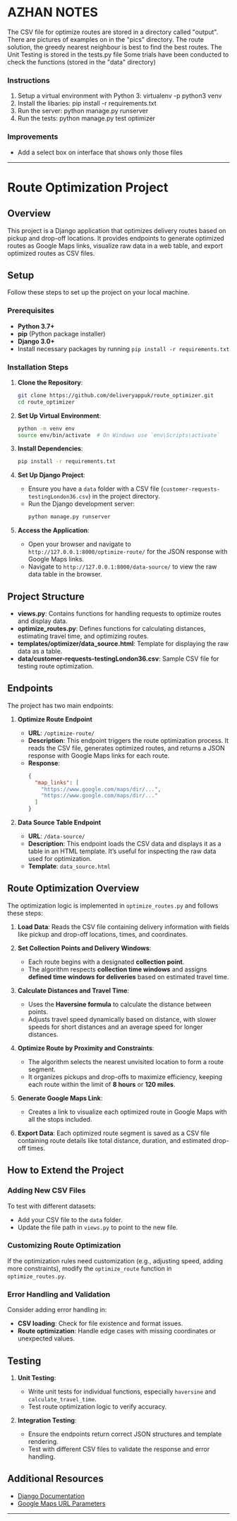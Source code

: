 
# AZHAN NOTES

The CSV file for optimize routes are stored in a directory called "output".
There are pictures of examples on in the "pics" directory.
The route solution, the greedy nearest neighbour is best to find the best routes.
The Unit Testing is stored in the tests.py file
Some trials have been conducted to check the functions (stored in the "data" directory)


### Instructions

1. Setup a virtual environment with Python 3: virtualenv -p python3 venv
2. Install the libaries: pip install -r requirements.txt
3. Run the server: python manage.py runserver
4. Run the tests: python manage.py test optimizer 


### Improvements
- Add a select box on interface that shows only those files


------------------------



# Route Optimization Project

## Overview

This project is a Django application that optimizes delivery routes based on pickup and drop-off locations. It provides endpoints to generate optimized routes as Google Maps links, visualize raw data in a web table, and export optimized routes as CSV files.

## Setup

Follow these steps to set up the project on your local machine.

### Prerequisites

- **Python 3.7+**
- **pip** (Python package installer)
- **Django 3.0+**
- Install necessary packages by running `pip install -r requirements.txt`

### Installation Steps

1. **Clone the Repository**:
   ```bash
   git clone https://github.com/deliveryappuk/route_optimizer.git
   cd route_optimizer
   ```

2. **Set Up Virtual Environment**:
   ```bash
   python -m venv env
   source env/bin/activate  # On Windows use `env\Scripts\activate`
   ```

3. **Install Dependencies**:
   ```bash
   pip install -r requirements.txt
   ```

4. **Set Up Django Project**:
   - Ensure you have a `data` folder with a CSV file (`customer-requests-testingLondon36.csv`) in the project directory.
   - Run the Django development server:
     ```bash
     python manage.py runserver
     ```

5. **Access the Application**:
   - Open your browser and navigate to `http://127.0.0.1:8000/optimize-route/` for the JSON response with Google Maps links.
   - Navigate to `http://127.0.0.1:8000/data-source/` to view the raw data table in the browser.

## Project Structure

- **views.py**: Contains functions for handling requests to optimize routes and display data.
- **optimize_routes.py**: Defines functions for calculating distances, estimating travel time, and optimizing routes.
- **templates/optimizer/data_source.html**: Template for displaying the raw data as a table.
- **data/customer-requests-testingLondon36.csv**: Sample CSV file for testing route optimization.

## Endpoints

The project has two main endpoints:

1. **Optimize Route Endpoint**
   - **URL**: `/optimize-route/`
   - **Description**: This endpoint triggers the route optimization process. It reads the CSV file, generates optimized routes, and returns a JSON response with Google Maps links for each route.
   - **Response**:
     ```json
     {
       "map_links": [
         "https://www.google.com/maps/dir/...",
         "https://www.google.com/maps/dir/..."
       ]
     }
     ```

2. **Data Source Table Endpoint**
   - **URL**: `/data-source/`
   - **Description**: This endpoint loads the CSV data and displays it as a table in an HTML template. It’s useful for inspecting the raw data used for optimization.
   - **Template**: `data_source.html`

## Route Optimization Overview

The optimization logic is implemented in `optimize_routes.py` and follows these steps:

1. **Load Data**: Reads the CSV file containing delivery information with fields like pickup and drop-off locations, times, and coordinates.

2. **Set Collection Points and Delivery Windows**:
   - Each route begins with a designated **collection point**.
   - The algorithm respects **collection time windows** and assigns **defined time windows for deliveries** based on estimated travel time.

3. **Calculate Distances and Travel Time**:
   - Uses the **Haversine formula** to calculate the distance between points.
   - Adjusts travel speed dynamically based on distance, with slower speeds for short distances and an average speed for longer distances.

4. **Optimize Route by Proximity and Constraints**:
   - The algorithm selects the nearest unvisited location to form a route segment.
   - It organizes pickups and drop-offs to maximize efficiency, keeping each route within the limit of **8 hours** or **120 miles**.

5. **Generate Google Maps Link**:
   - Creates a link to visualize each optimized route in Google Maps with all the stops included.

6. **Export Data**: Each optimized route segment is saved as a CSV file containing route details like total distance, duration, and estimated drop-off times.

## How to Extend the Project

### Adding New CSV Files

To test with different datasets:
- Add your CSV file to the `data` folder.
- Update the file path in `views.py` to point to the new file.

### Customizing Route Optimization

If the optimization rules need customization (e.g., adjusting speed, adding more constraints), modify the `optimize_route` function in `optimize_routes.py`.

### Error Handling and Validation

Consider adding error handling in:
- **CSV loading**: Check for file existence and format issues.
- **Route optimization**: Handle edge cases with missing coordinates or unexpected values.

## Testing

1. **Unit Testing**:
   - Write unit tests for individual functions, especially `haversine` and `calculate_travel_time`.
   - Test route optimization logic to verify accuracy.

2. **Integration Testing**:
   - Ensure the endpoints return correct JSON structures and template rendering.
   - Test with different CSV files to validate the response and error handling.

## Additional Resources

- [Django Documentation](https://docs.djangoproject.com/)
- [Google Maps URL Parameters](https://developers.google.com/maps/documentation/urls)

---
